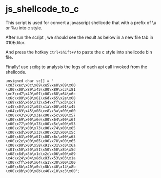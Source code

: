 # js_shellcode_to_c

This script is used for convert a javascript shellcode that with a prefix of \u or %u into c style.

After run the script , we should see the result as below in a new file tab in 010Editor.

And press the hotkey `Ctrl+Shift+V` to paste the c style into shellcode bin file.

Finally! use `scdbg` to analysis the logs of each api call invoked from the shellcode.

```
unsigned char sc[] = "
\x83\xec\x0c\x89\xe5\xe8\x89\x00
\x00\x00\x89\x45\x00\x89\xc3\x81
\xc3\xd7\x49\x01\x00\x68\x64\x6c
\x6c\x00\x68\x61\x6d\x65\x2e\x68
\x69\x65\x66\x72\x54\xff\xd3\xc7
\x45\x04\x52\x03\x1a\x00\x01\x45
\x04\x89\x45\x08\xe8\x3a\x00\x00
\x00\x43\x00\x3a\x00\x5c\x00\x57
\x00\x69\x00\x6e\x00\x64\x00\x6f
\x00\x77\x00\x73\x00\x5c\x00\x53
\x00\x79\x00\x73\x00\x74\x00\x65
\x00\x6d\x00\x33\x00\x32\x00\x5c
\x00\x63\x00\x61\x00\x6c\x00\x63
\x00\x2e\x00\x65\x00\x78\x00\x65
\x00\x00\x00\x58\x91\x31\xc0\x6a
\x01\x50\x50\x51\x50\x50\x8b\x5d
\x08\x8d\x8b\x1c\x2c\x06\x00\x89
\x4c\x24\x04\x8d\x83\x53\x03\x1a
\x00\xff\xe0\x64\xa1\x30\x00\x00
\x00\x8b\x40\x0c\x8b\x40\x14\x8b
\x00\x8b\x00\x8b\x40\x10\xc3\x00";
```









